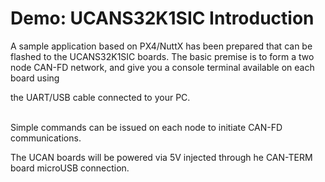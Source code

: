 # Demo: UCANS32K1SIC Introduction

A sample application based on PX4/NuttX has been prepared that can be flashed to the UCANS32K1SIC boards. The basic premise is to form a two node CAN-FD network, and give you a console terminal available on each board using

&#x20;the UART/USB cable connected to your PC.

\
Simple commands can be issued on each node to initiate CAN-FD communications.&#x20;

The UCAN boards will be powered via 5V injected through he CAN-TERM board microUSB connection.
